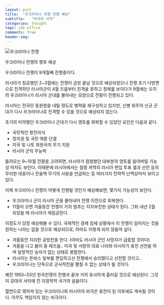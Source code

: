 ```yaml
---
layout: post
title:  "우크라이나 전쟁 진행 예상"
subtitle:   "비극의 시작"
categories: thought
tags: job office
comments: true
header-img: 
---
```


![우크라이나 전쟁](https://youngsungson.github.io/assets/img/thought/20221014-ukraine-war.jpg)
 
우크라이나 전쟁의 향후 예상

우크라이나 전쟁이 9개월째 진행중이다. 

러시아가 침공했던 2~3월에는 전쟁이 금방 끝날 것으로 예상되었으나 
전쟁 초기 다방면으로 진격하던 러시아군이 4월 즈음부터 진격을 못하고 정체를 보이다가 
9월에는 오히려 우크라이나가 러시아 군대를 몰아내는 모양으로 전황이 진행되고 있다. 

러시아는 전국민 동원령을 내릴 정도로 병력을 재구성하고 있지만, 신병 위주의 신규 군대가 다시 우크라이나로 진격할 수 있을 것으로 예상되지 않는다. 

초기의 미약했던 우크라이나 군대가 다시 영토를 회복할 수 있었던 요인은 다음과 같다. 

* 국민적인 항전의식
* 정치권 및 국민 여론 단결 
* 미국 및 나토 회원국의 무기 지원 
* 러시아 군의 무능력 

들려오는 9~10월 전황을 고려하면, 러시아가 점령했던 대부분의 영토를 잃어버릴 가능성 마저도 보인다. 
이때문에 러시아에서는 점령 져역의 러시아 편입 투표 결과 선언 등의 무리한 대응이나
전술핵 무기의 사용을 언급하는 등 여러가지 전략적 난맥상마저 보이고 있다. 

이제 우크라이나 전쟁이 어떻게 진행될 것인가 예상해보면, 
몇가지 가능성이 보인다. 

* 우크라이나 군이 러시아 군을 몰아내어 전쟁 이전으로 회복한다. 
* 11월이 오면 겨울동안 전쟁이 거의 멈추는 지지부진한 상태가 된다. 그뒤 내년 2월 되었을 때 러시아가 재침공한다.  

이정도가 당장 예상해볼 수 있다. 
국제적인 경제 침체 상황에서 이 전쟁이 길어지는 것을 원하는 나라는 없을 것으로 예상되므로, 아마도 이렇게 되지 않을까 싶다. 

* 겨울동안 지리한 공방전을 한다. (아마도 러시아 군인 사망자가 급증할 것이다)  
* 겨울을 나고 봄이 올 때즈음.. 미국 및 서방의 대표 나라와 러시아가 휴전 선언을 하며 일방적인 승자가 없는 상태로 봉합한다. 
* 러시아는 돈바스 일부를 편입하고선 전쟁에서 승리했다고 선전할 것이고..
* 우크라이나는 단독으로 군사작전을 펼칠 수 없는 상태가 될 것이다. 

예전 1950~53년 한국전쟁의 진행과 끝과 거의 유사하게 흘러갈 것으로 예상된다. 
그것이 강대국 사이에 낀 지정학적 국가의 설움이다. 

혈연으로 엮어져 있는 우크라이나와 러시아의 비극은 휴전이 된 이후에도 계속될 것이다.
아무도 책임지지 않는 비극이다. 


